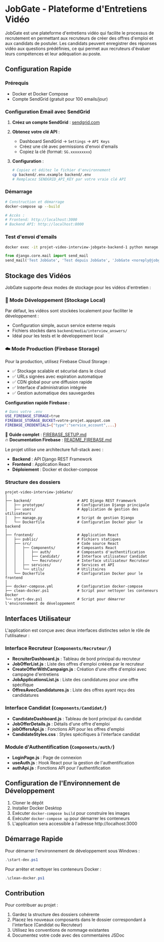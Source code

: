 # JobGate - Plateforme d'Entretiens Vidéo

JobGate est une plateforme d'entretiens vidéo qui facilite le processus de recrutement en permettant aux recruteurs de créer des offres d'emploi et aux candidats de postuler. Les candidats peuvent enregistrer des réponses vidéo aux questions prédéfinies, ce qui permet aux recruteurs d'évaluer leurs compétences et leur adéquation au poste.

## Configuration Rapide

### Prérequis
- Docker et Docker Compose
- Compte SendGrid (gratuit pour 100 emails/jour)

### Configuration Email avec SendGrid

1. **Créez un compte SendGrid** : [sendgrid.com](https://sendgrid.com)
2. **Obtenez votre clé API** :
   - Dashboard SendGrid → `Settings` → `API Keys`
   - Créez une clé avec permissions d'envoi d'emails
   - Copiez la clé (format: `SG.xxxxxxxxx`)

3. **Configuration** :
   ```bash
   # Copiez et éditez le fichier d'environnement
   cp backend/.env.example backend/.env
   # Remplacez SENDGRID_API_KEY par votre vraie clé API
   ```

### Démarrage

```bash
# Construction et démarrage
docker-compose up --build

# Accès :
# Frontend: http://localhost:3000
# Backend API: http://localhost:8000
```

### Test d'envoi d'emails

```bash
docker exec -it projet-video-interview-jobgate-backend-1 python manage.py shell
```
```python
from django.core.mail import send_mail
send_mail('Test JobGate', 'Test depuis JobGate', 'JobGate <noreply@jobgate.com>', ['votre@email.com'])
```

## Stockage des Vidéos

JobGate supporte deux modes de stockage pour les vidéos d'entretien :

### 🔧 Mode Développement (Stockage Local)
Par défaut, les vidéos sont stockées localement pour faciliter le développement :
- Configuration simple, aucun service externe requis
- Fichiers stockés dans `backend/media/interview_answers/`
- Idéal pour les tests et le développement local

### ☁️ Mode Production (Firebase Storage)
Pour la production, utilisez Firebase Cloud Storage :
- ✅ Stockage scalable et sécurisé dans le cloud
- ✅ URLs signées avec expiration automatique
- ✅ CDN global pour une diffusion rapide
- ✅ Interface d'administration intégrée
- ✅ Gestion automatique des sauvegardes

**Configuration rapide Firebase :**
```bash
# Dans votre .env
USE_FIREBASE_STORAGE=true
FIREBASE_STORAGE_BUCKET=votre-projet.appspot.com
FIREBASE_CREDENTIALS={"type":"service_account",...}
```

📖 **Guide complet** : [FIREBASE_SETUP.md](FIREBASE_SETUP.md)  
🔥 **Documentation Firebase** : [README_FIREBASE.md](README_FIREBASE.md)

Le projet utilise une architecture full-stack avec :

- **Backend** : API Django REST Framework
- **Frontend** : Application React
- **Déploiement** : Docker et docker-compose

### Structure des dossiers

```
projet-video-interview-jobGate/
│
├── backend/                     # API Django REST Framework
│   ├── prototype/               # Configuration Django principale
│   ├── users/                   # Application de gestion des utilisateurs
│   ├── manage.py                # Script de gestion Django
│   └── Dockerfile               # Configuration Docker pour le backend
│
├── frontend/                    # Application React
│   ├── public/                  # Fichiers statiques
│   ├── src/                     # Code source React
│   │   ├── Components/          # Composants React
│   │   │   ├── auth/            # Composants d'authentification
│   │   │   ├── Candidat/        # Interface utilisateur Candidat
│   │   │   └── Recruteur/       # Interface utilisateur Recruteur
│   │   ├── services/            # Services et API
│   │   └── utils/               # Utilitaires
│   └── Dockerfile               # Configuration Docker pour le frontend
│
├── docker-compose.yml           # Configuration docker-compose
├── clean-docker.ps1             # Script pour nettoyer les conteneurs Docker
└── start-dev.ps1                # Script pour démarrer l'environnement de développement
```

## Interfaces Utilisateur

L'application est conçue avec deux interfaces distinctes selon le rôle de l'utilisateur :

### Interface Recruteur (`Components/Recruteur/`)
- **RecruiterDashboard.js** : Tableau de bord principal du recruteur
- **JobOfferList.js** : Liste des offres d'emploi créées par le recruteur
- **CreateOfferWithCampaign.js** : Création d'une offre d'emploi avec campagne d'entretiens
- **JobApplicationsList.js** : Liste des candidatures pour une offre spécifique
- **OffresAvecCandidatures.js** : Liste des offres ayant reçu des candidatures

### Interface Candidat (`Components/Candidat/`)
- **CandidateDashboard.js** : Tableau de bord principal du candidat
- **JobOfferDetails.js** : Détails d'une offre d'emploi
- **jobOffersApi.js** : Fonctions API pour les offres d'emploi
- **CandidateStyles.css** : Styles spécifiques à l'interface candidat

### Module d'Authentification (`Components/auth/`)
- **LoginPage.js** : Page de connexion
- **useAuth.js** : Hook React pour la gestion de l'authentification
- **authApi.js** : Fonctions API pour l'authentification

## Configuration de l'Environnement de Développement

1. Cloner le dépôt
2. Installer Docker Desktop
3. Exécuter `docker-compose build` pour construire les images
4. Exécuter `docker-compose up` pour démarrer les conteneurs
5. L'application sera accessible à l'adresse http://localhost:3000

## Démarrage Rapide

Pour démarrer l'environnement de développement sous Windows :

```powershell
.\start-dev.ps1
```

Pour arrêter et nettoyer les conteneurs Docker :

```powershell
.\clean-docker.ps1
```

## Contribution

Pour contribuer au projet :

1. Gardez la structure des dossiers cohérente
2. Placez les nouveaux composants dans le dossier correspondant à l'interface (Candidat ou Recruteur)
3. Utilisez les conventions de nommage existantes
4. Documentez votre code avec des commentaires JSDoc
